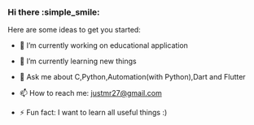 ### Hi there :simple_smile:


Here are some ideas to get you started:

- 🔭 I’m currently working on educational application
- 🌱 I’m currently learning new things
- 💬 Ask me about C,Python,Automation(with Python),Dart and Flutter 
- 📫 How to reach me: justmr27@gmail.com

- ⚡ Fun fact: I want to learn all useful things :)

